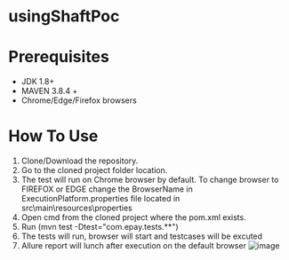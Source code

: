 # usingShaftPoc
# Prerequisites
- JDK 1.8+
- MAVEN 3.8.4 +
- Chrome/Edge/Firefox browsers
# How To Use
1. Clone/Download the repository.
2. Go to the cloned project folder location.
3. The test will run on Chrome browser by default. To change browser to FIREFOX or EDGE change the BrowserName in ExecutionPlatform.properties file located in src\main\resources\properties 
4. Open cmd from the cloned project where the pom.xml exists.
5. Run (mvn test -Dtest="com.epay.tests.**") 
6. The tests will run, browser will start and testcases will be excuted
7. Allure report will lunch after execution on the default browser
![image](https://user-images.githubusercontent.com/102529622/170582852-fb54ce44-3b11-4317-80f0-b45729ed7d73.png)



